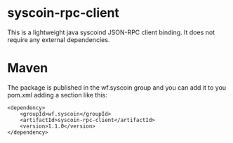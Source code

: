 ﻿syscoin-rpc-client
==================

This is a lightweight java syscoind JSON-RPC client binding. It does not require any external dependencies.

Maven
=====
The package is published in the wf.syscoin group and you can add it to you pom.xml adding a section like this:

```
<dependency>
    <groupId>wf.syscoin</groupId>
    <artifactId>syscoin-rpc-client</artifactId>
    <version>1.1.0</version>
</dependency>
```

